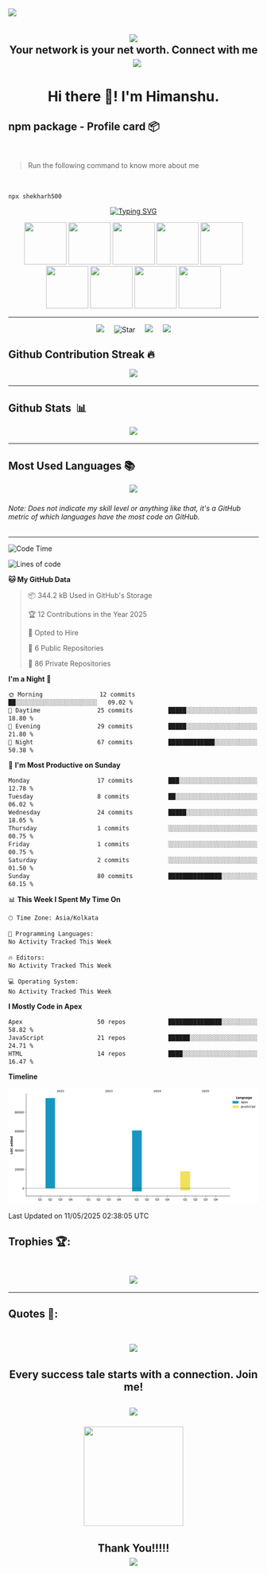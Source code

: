   <img align="center" src="https://capsule-render.vercel.app/api?type=waving&color=gradient&height=90"/>

<h2 align="center"> <a href="https://www.salesforce.com/trailblazer/shekharh500"> <img align="center" src="https://img.shields.io/badge/Salesforce-00A1E0.svg?style=for-the-badge&logo=Salesforce&logoColor=white&label=Trailhead"/></a><br>  Your network is your net worth. Connect with me &nbsp;&nbsp;&nbsp;<a href="https://www.linkedin.com/in/shekharh500/"><img img align="center" src="https://img.shields.io/badge/LinkedIn-0077B5?style=for-the-badge&logo=linkedin&logoColor=white"></img></a>
</h2>

<h1 align="center"> Hi there 👋! I'm Himanshu.</h1>

## npm package - Profile card 📦 
<br>

> Run the following command to know more about me

<br> 

```
npx shekharh500
```

<p align="center">
<a href="https://git.io/typing-svg"><img src="https://readme-typing-svg.demolab.com?font=Open+sans&weight=100&size=25&duration=2000&pause=500&color=D25900FF&center=false&random=true&width=435&lines=%40shekharh500;9X+Salesforce+Certified;Developed+3%2B+AppExchange+App.;7X+Super+Badges" alt="Typing SVG" /></a>
</p>
<p align="center">
 <img src="https://github.com/shekharh500/shekharh500/assets/46718471/ba4fd445-d97d-4da3-b8a6-0740dd2a07ad" width="85" height="85"/>
 <img src="https://github.com/shekharh500/shekharh500/assets/46718471/c0c805aa-fb91-4ebf-8e0d-9d20426c5131" width="85" height="85"/>
 <img src="https://github.com/shekharh500/shekharh500/assets/46718471/9d72f356-ad54-44a3-9382-0fe19778a920" width="85" height="85"/>
 <img src="https://github.com/shekharh500/shekharh500/assets/46718471/dd728a49-458b-4250-967b-de9c0792e69e" width="85" height="85"/>
 <img src="https://github.com/shekharh500/shekharh500/assets/46718471/3fa39da0-51a1-4ec8-9498-cfed12462255" width="85" height="85"/>
 <img src="https://github.com/shekharh500/shekharh500/assets/46718471/62d73de4-b51a-4020-be4f-ab643d8afe9d" width="85" height="85"/>
 <img src="https://github.com/shekharh500/shekharh500/assets/46718471/7f576321-406f-4856-96fb-7903e7f03c6c" width="85" height="85"/>
 <img src="https://github.com/shekharh500/shekharh500/assets/46718471/3ce48d48-a484-447f-8010-e6f0972fe519" width="85" height="85"/>
 <img src="https://github.com/shekharh500/shekharh500/assets/46718471/fbdade35-1930-49af-9187-68c923f55d17" width="85" height="85"/>
</p>
<hr>
<!--
<p align='center'>
  
  <img alt="Last Commit" src="https://custom-icon-badges.demolab.com/github/last-commit/shekharh500/custom-icon-badges?logo=history&color=green&logoColor=white" />
  <img alt="Contributors" src="https://custom-icon-badges.demolab.com/badge/dynamic/json?logo=graph&logoColor=fff&color=blue&label=total%20contributions&query=%24.totalContributions&url=https%3A%2F%2Fstreak-stats.demolab.com%2F%3Fuser%3Dshekharh500%26type%3Djson" />
  <img alt="Issues" src="https://custom-icon-badges.demolab.com/github/languages/code-size/shekharh500/custom-icon-badges?logo=file-code&logoColor=white" />
      <img alt="Issues" src="https://custom-icon-badges.demolab.com/github/issues-raw/shekharh500/custom-icon-badges?logo=issue" />
   <img alt="GitHub pull requests" src="https://custom-icon-badges.demolab.com/github/issues-pr-closed/shekharh500/custom-icon-badges?color=purple&logo=git-pull-request&logoColor=white" />
  <img alt="GitHub Streaks" src="https://custom-icon-badges.demolab.com/badge/dynamic/json?logo=fire&logoColor=fff&color=orange&label=github%20streak&query=%24.currentStreak.length&suffix=%20days&url=https%3A%2F%2Fstreak-stats.demolab.com%2F%3Fuser%3Dshekharh500%26type%3Djson" />
</p> -->
<p align='center'>
<img src="https://komarev.com/ghpvc/?username=shekharh500">&nbsp;&nbsp;&nbsp;&nbsp;
  <img alt="Star" src="https://img.shields.io/github/stars/shekharh500?logo=star&cacheSeconds=2592000" />&nbsp;&nbsp;&nbsp;&nbsp;
<img src="https://img.shields.io/github/followers/shekharh500?style=social">&nbsp;&nbsp;&nbsp;&nbsp;
<img src="https://api.visitorbadge.io/api/visitors?path=shekharh500&countColor=%23263759&style=plastic" />
</p>

## Github Contribution Streak 🔥 
<p align='center'><img src="https://github-readme-streak-stats.herokuapp.com?user=shekharh500&theme=light&hide_border=true&date_format=M%20j%5B%2C%20Y%5D"></p>
<hr>

## Github Stats &nbsp;📊
<p align='center'>
<img src="https://github-readme-stats.vercel.app/api?username=shekharh500&theme=light&hide_rank=false&rank_icon=percentile&show_icons=true&include_all_commits=true">
</p>
<hr>

## Most Used Languages 📚
<p align='center'>
<img src="https://github-readme-stats.anuraghazra1.vercel.app/api/top-langs/?username=shekharh500&theme=light&hide_border=true&no-bg=true&no-frame=true&langs_count=10">
</p>
<p align='center'>
<h6>Note: Does not indicate my skill level or anything like that, it's a GitHub metric of which languages have the most code on GitHub.</h6>
</p>
<hr>

<!--START_SECTION:waka-->
![Code Time](http://img.shields.io/badge/Code%20Time-1%2C312%20hrs%2052%20mins-blue)

![Lines of code](https://img.shields.io/badge/From%20Hello%20World%20I%27ve%20Written-173.0%20thousand%20lines%20of%20code-blue)

**🐱 My GitHub Data** 

> 📦 344.2 kB Used in GitHub's Storage 
 > 
> 🏆 12 Contributions in the Year 2025
 > 
> 💼 Opted to Hire
 > 
> 📜 6 Public Repositories 
 > 
> 🔑 86 Private Repositories 
 > 
**I'm a Night 🦉** 

```text
🌞 Morning                12 commits          ██░░░░░░░░░░░░░░░░░░░░░░░   09.02 % 
🌆 Daytime                25 commits          █████░░░░░░░░░░░░░░░░░░░░   18.80 % 
🌃 Evening                29 commits          █████░░░░░░░░░░░░░░░░░░░░   21.80 % 
🌙 Night                  67 commits          █████████████░░░░░░░░░░░░   50.38 % 
```
📅 **I'm Most Productive on Sunday** 

```text
Monday                   17 commits          ███░░░░░░░░░░░░░░░░░░░░░░   12.78 % 
Tuesday                  8 commits           ██░░░░░░░░░░░░░░░░░░░░░░░   06.02 % 
Wednesday                24 commits          █████░░░░░░░░░░░░░░░░░░░░   18.05 % 
Thursday                 1 commits           ░░░░░░░░░░░░░░░░░░░░░░░░░   00.75 % 
Friday                   1 commits           ░░░░░░░░░░░░░░░░░░░░░░░░░   00.75 % 
Saturday                 2 commits           ░░░░░░░░░░░░░░░░░░░░░░░░░   01.50 % 
Sunday                   80 commits          ███████████████░░░░░░░░░░   60.15 % 
```


📊 **This Week I Spent My Time On** 

```text
🕑︎ Time Zone: Asia/Kolkata

💬 Programming Languages: 
No Activity Tracked This Week

🔥 Editors: 
No Activity Tracked This Week

💻 Operating System: 
No Activity Tracked This Week
```

**I Mostly Code in Apex** 

```text
Apex                     50 repos            ███████████████░░░░░░░░░░   58.82 % 
JavaScript               21 repos            ██████░░░░░░░░░░░░░░░░░░░   24.71 % 
HTML                     14 repos            ████░░░░░░░░░░░░░░░░░░░░░   16.47 % 
```



**Timeline**

![Lines of Code chart](https://raw.githubusercontent.com/shekharh500/shekharh500/main/assets/bar_graph.png)


 Last Updated on 11/05/2025 02:38:05 UTC
<!--END_SECTION:waka-->

## Trophies 🏆:
<br>
<p align='center'>
<img src="https://github-profile-trophy.vercel.app/?username=shekharh500&theme=flat&no-frame=true&margin-w=15&margin-h=15">
</p>
<hr>

## Quotes 📜:
<br>
<p align="center">
<img src="https://quotes-github-readme.vercel.app/api?type=horizontal&theme=dark">
</p>

##

<h2 align='center'>Every success tale starts with a connection. Join me! <br><br> <a align="center" href="https://www.linkedin.com/in/shekharh500/"><img src="https://img.shields.io/badge/LinkedIn-0077B5?style=for-the-badge&logo=linkedin&logoColor=white"></img></a>
</h2>

<p align='center'>
<img src="https://media.giphy.com/media/O51MQ3DduOcGW6ofR3/giphy.gif" width="200" height="200" frameBorder="0" class="giphy-embed" allowFullScreen></img></p>

<h2 align='center'>Thank You!!!!!
<br>
  <img align="center" src="https://capsule-render.vercel.app/api?type=waving&color=gradient&height=90&section=footer"/>
</h2>
